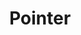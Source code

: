 ---
title: "Pointer"
Icon: "location_searching"
weight: 11
description: "The pixel memory pointer of an image"
draft: false
---
